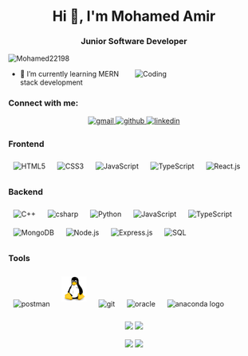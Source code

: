 <h1 align="center">Hi 👋, I'm Mohamed Amir</h1>
<h3 align="center">Junior Software Developer</h3>
<p align="left"> <img src="https://komarev.com/ghpvc/?username=Mohamed22198&label=Profile%20views&color=0e75b6&style=flat" alt="Mohamed22198" /> </p>
<img align="right" alt="Coding" width="250" src="https://media1.tenor.com/m/2uyENRmiUt0AAAAC/coding.gif"/>

- 🌱 I’m currently learning MERN stack development
 
<h3 align="left">Connect with me:</h3>
<div align="center">
<a href="mailto:mooamir90@gmail.com" target="_blank">
<img src=https://img.shields.io/badge/gmail-%23F45.svg?&style=for-the-badge&logo=gmail&logoColor=white alt=gmail style="margin-bottom: 5px;" />
</a>
<a href="https://github.com/Mohamed22198" target="_blank">
<img src=https://img.shields.io/badge/github-%2324292e.svg?&style=for-the-badge&logo=github&logoColor=white alt=github style="margin-bottom: 5px;" />
</a>
<a href="https://www.linkedin.com/in/mohamed-amiir/" target="_blank">
<img src=https://img.shields.io/badge/linkedin-%231E77B5.svg?&style=for-the-badge&logo=linkedin&logoColor=white alt=linkedin style="margin-bottom: 5px;" />
</a>




<h3 align="left">Frontend</h3>
<div align="left">  
<img style="margin: 10px" src="https://raw.githubusercontent.com/danielcranney/readme-generator/main/public/icons/skills/html5-colored.svg" alt="HTML5" height="50" />  
<img style="margin: 10px"     src="https://raw.githubusercontent.com/danielcranney/readme-generator/main/public/icons/skills/css3-colored.svg"
 alt="CSS3" height="50" />  
<img style="margin: 10px"     src="https://raw.githubusercontent.com/danielcranney/readme-generator/main/public/icons/skills/javascript-colored.svg"
 alt="JavaScript" height="50" />  
<img style="margin: 10px"     src="https://raw.githubusercontent.com/danielcranney/readme-generator/main/public/icons/skills/typescript-colored.svg"
 alt="TypeScript" height="50" />  
<img style="margin: 10px" src="https://www.vectorlogo.zone/logos/reactjs/reactjs-icon.svg" alt="React.js" height="50" />  
</div>


<h3 align="left">Backend</h3>
<div align="left">  
<img style="margin: 10px"     src="https://raw.githubusercontent.com/danielcranney/readme-generator/main/public/icons/skills/cplusplus-colored.svg"
 alt="C++" height="50" />  
<img style="margin: 10px"     src="https://raw.githubusercontent.com/danielcranney/readme-generator/main/public/icons/skills/csharp-colored.svg"
 alt="csharp" height="50"/>
<img style="margin: 10px"     src="https://raw.githubusercontent.com/danielcranney/readme-generator/main/public/icons/skills/python-colored.svg"
 alt="Python" height="50" /> 
<img style="margin: 10px"     src="https://raw.githubusercontent.com/danielcranney/readme-generator/main/public/icons/skills/javascript-colored.svg"
 alt="JavaScript" height="50" />  
<img style="margin: 10px"     src="https://raw.githubusercontent.com/danielcranney/readme-generator/main/public/icons/skills/typescript-colored.svg"
 alt="TypeScript" height="50" />  
<img style="margin: 10px" src="https://www.vectorlogo.zone/logos/mongodb/mongodb-icon.svg" alt="MongoDB" height="50" />   
<img style="margin: 10px" src="https://www.vectorlogo.zone/logos/nodejs/nodejs-ar21.svg" alt="Node.js" height="50" />
<img style="margin: 10px" src="https://www.vectorlogo.zone/logos/expressjs/expressjs-icon.svg" alt="Express.js" height="50" />    
<img style="margin: 10px" src="https://profilinator.rishav.dev/skills-assets/mysql-original-wordmark.svg" alt="SQL" height="50" />    
</div>

<h3 align="left">Tools</h3>

<div align="left">  
<img style="margin: 10px" src="https://www.vectorlogo.zone/logos/getpostman/getpostman-icon.svg" alt="postman" height="50" />  
<img style="margin: 10px" src="https://raw.githubusercontent.com/devicons/devicon/master/icons/linux/linux-original.svg" alt="linux" height="50"/>
<img style="margin: 10px" src="https://raw.githubusercontent.com/danielcranney/readme-generator/main/public/icons/skills/git-colored.svg"alt="git" height="50" />  
<img style="margin: 10px" src="https://profilinator.rishav.dev/skills-assets/oracle-original.svg" alt="oracle" height="50" /> 
<img style="margin: 10px" src="https://cdn.jsdelivr.net/gh/devicons/devicon/icons/anaconda/anaconda-original.svg" height="50" alt="anaconda logo"  />
</div>



<br/>


<div>
  <img width="49.5%" src="https://github-readme-stats.vercel.app/api?username=Mohamed-Amiir&show_icons=true&theme=radical&hide_border=true&include_all_commits=true&count_private=true" />
    <img width="49.5%" src="https://github-readme-streak-stats.herokuapp.com/?user=Mohamed-Amiir&theme=radical&hide_border=true" />
</div>
<br>


<div>
<img width="49.5%" align="top" src="https://github-profile-trophy.vercel.app/?username=Mohamed-Amiir&theme=radical&row=2&column=3&no-frame=true&no-bg=false&margin-w=5&margin-h=5" />
<img width="49.5%" align="top" src="https://github-readme-stats.vercel.app/api/top-langs/?username=Mohamed-Amiir&layout=compact&theme=radical&hide_border=true&langs_count=12&hide=jupyter%20notebook" />  
 </div>
 

